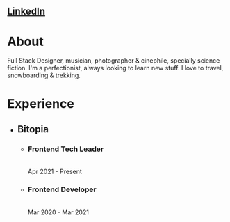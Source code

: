 <h2><a href="https://www.linkedin.com/in/damianothar/">LinkedIn</a></h2>

<h1>About</h1>

<p>
  Full Stack Designer, musician, photographer & cinephile, specially science fiction.
  I'm a perfectionist, always looking to learn new stuff.
  I love to travel, snowboarding & trekking.
</p>

<h1>Experience</h1>

<ul>
  <li>
    <h2>Bitopia</h2>
    <ul>
      <li>
        <h3>Frontend Tech Leader</h3><br>
        Apr 2021 - Present
      </li>
      <li>
        <h3>Frontend Developer</h3><br>
        Mar 2020 - Mar 2021
      </li>
    </ul>
  </li> 
</ul>
